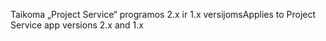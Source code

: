 <span data-ttu-id="45902-101">Taikoma „Project Service“ programos 2.x ir 1.x versijoms</span><span class="sxs-lookup"><span data-stu-id="45902-101">Applies to Project Service app versions 2.x and 1.x</span></span>
